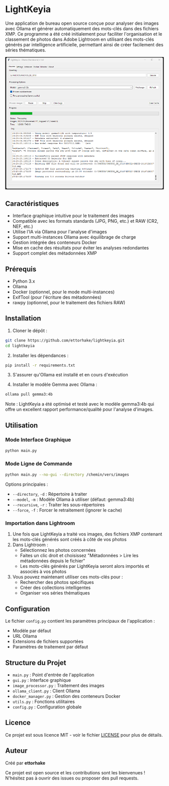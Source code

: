 # LightKeyia

Une application de bureau open source conçue pour analyser des images avec Ollama et générer automatiquement des mots-clés dans des fichiers XMP. Ce programme a été créé initialement pour faciliter l'organisation et le classement de photos dans Adobe Lightroom en utilisant des mots-clés générés par intelligence artificielle, permettant ainsi de créer facilement des séries thématiques.

![Alt text](Screenshot_1.png?raw=true "Une capture de l'application")

## Caractéristiques

- Interface graphique intuitive pour le traitement des images
- Compatible avec les formats standards (JPG, PNG, etc.) et RAW (CR2, NEF, etc.)
- Utilise l'IA via Ollama pour l'analyse d'images
- Support multi-instances Ollama avec équilibrage de charge
- Gestion intégrée des conteneurs Docker
- Mise en cache des résultats pour éviter les analyses redondantes
- Support complet des métadonnées XMP

## Prérequis

- Python 3.x
- Ollama
- Docker (optionnel, pour le mode multi-instances)
- ExifTool (pour l'écriture des métadonnées)
- rawpy (optionnel, pour le traitement des fichiers RAW)

## Installation

1. Cloner le dépôt :
```bash
git clone https://github.com/ettorhake/lightkeyia.git
cd lightkeyia
```

2. Installer les dépendances :
```bash
pip install -r requirements.txt
```

3. S'assurer qu'Ollama est installé et en cours d'exécution

4. Installer le modèle Gemma avec Ollama :
```bash
ollama pull gemma3:4b
```
Note : LightKeyia a été optimisé et testé avec le modèle gemma3:4b qui offre un excellent rapport performance/qualité pour l'analyse d'images.

## Utilisation

### Mode Interface Graphique

```bash
python main.py
```

### Mode Ligne de Commande

```bash
python main.py --no-gui --directory /chemin/vers/images
```

Options principales :
- `--directory`, `-d` : Répertoire à traiter
- `--model`, `-m` : Modèle Ollama à utiliser (défaut: gemma3:4b)
- `--recursive`, `-r` : Traiter les sous-répertoires
- `--force`, `-f` : Forcer le retraitement (ignorer le cache)

### Importation dans Lightroom

1. Une fois que LightKeyia a traité vos images, des fichiers XMP contenant les mots-clés générés sont créés à côté de vos photos
2. Dans Lightroom :
   - Sélectionnez les photos concernées
   - Faites un clic droit et choisissez "Métadonnées > Lire les métadonnées depuis le fichier"
   - Les mots-clés générés par LightKeyia seront alors importés et associés à vos photos
3. Vous pouvez maintenant utiliser ces mots-clés pour :
   - Rechercher des photos spécifiques
   - Créer des collections intelligentes
   - Organiser vos séries thématiques

## Configuration

Le fichier `config.py` contient les paramètres principaux de l'application :
- Modèle par défaut
- URL Ollama
- Extensions de fichiers supportées
- Paramètres de traitement par défaut

## Structure du Projet

- `main.py` : Point d'entrée de l'application
- `gui.py` : Interface graphique
- `image_processor.py` : Traitement des images
- `ollama_client.py` : Client Ollama
- `docker_manager.py` : Gestion des conteneurs Docker
- `utils.py` : Fonctions utilitaires
- `config.py` : Configuration globale

## Licence

Ce projet est sous licence MIT - voir le fichier [LICENSE](LICENSE) pour plus de détails.

## Auteur

Créé par **ettorhake**

Ce projet est open source et les contributions sont les bienvenues ! N'hésitez pas à ouvrir des issues ou proposer des pull requests.

